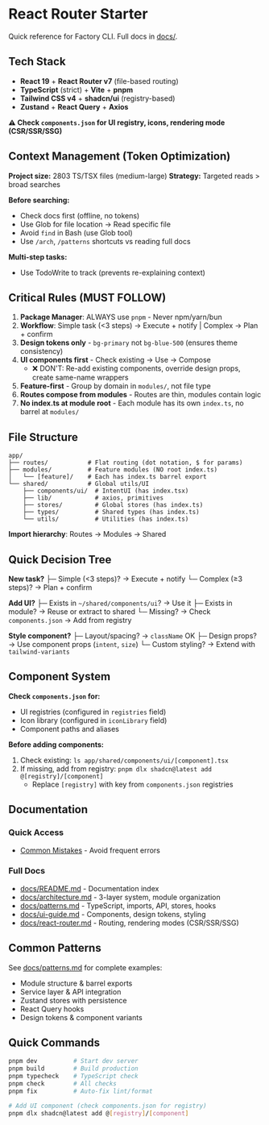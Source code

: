 # React Router Starter

Quick reference for Factory CLI. Full docs in [docs/](docs/).

## Tech Stack

- **React 19** + **React Router v7** (file-based routing)
- **TypeScript** (strict) + **Vite** + **pnpm**
- **Tailwind CSS v4** + **shadcn/ui** (registry-based)
- **Zustand** + **React Query** + **Axios**

**⚠️ Check `components.json` for UI registry, icons, rendering mode (CSR/SSR/SSG)**

## Context Management (Token Optimization)

**Project size:** 2803 TS/TSX files (medium-large)
**Strategy:** Targeted reads > broad searches

**Before searching:**
- Check docs first (offline, no tokens)
- Use Glob for file location → Read specific file
- Avoid `find` in Bash (use Glob tool)
- Use `/arch`, `/patterns` shortcuts vs reading full docs

**Multi-step tasks:**
- Use TodoWrite to track (prevents re-explaining context)

## Critical Rules (MUST FOLLOW)

1. **Package Manager**: ALWAYS use `pnpm` - Never npm/yarn/bun
2. **Workflow**: Simple task (<3 steps) → Execute + notify | Complex → Plan + confirm
3. **Design tokens only** - `bg-primary` not `bg-blue-500` (ensures theme consistency)
4. **UI components first** - Check existing → Use → Compose
   - ❌ DON'T: Re-add existing components, override design props, create same-name wrappers
5. **Feature-first** - Group by domain in `modules/`, not file type
6. **Routes compose from modules** - Routes are thin, modules contain logic
7. **No index.ts at module root** - Each module has its own `index.ts`, no barrel at `modules/`

## File Structure

```
app/
├── routes/           # Flat routing (dot notation, $ for params)
├── modules/          # Feature modules (NO root index.ts)
│   └── [feature]/    # Each has index.ts barrel export
└── shared/           # Global utils/UI
    ├── components/ui/  # IntentUI (has index.tsx)
    ├── lib/            # axios, primitives
    ├── stores/         # Global stores (has index.ts)
    ├── types/          # Shared types (has index.ts)
    └── utils/          # Utilities (has index.ts)
```

**Import hierarchy**: Routes → Modules → Shared

## Quick Decision Tree

**New task?**
├─ Simple (<3 steps)? → Execute + notify
└─ Complex (≥3 steps)? → Plan + confirm

**Add UI?**
├─ Exists in `~/shared/components/ui`? → Use it
├─ Exists in module? → Reuse or extract to shared
└─ Missing? → Check `components.json` → Add from registry

**Style component?**
├─ Layout/spacing? → `className` OK
├─ Design props? → Use component props (`intent`, `size`)
└─ Custom styling? → Extend with `tailwind-variants`

## Component System

**Check `components.json` for:**
- UI registries (configured in `registries` field)
- Icon library (configured in `iconLibrary` field)
- Component paths and aliases

**Before adding components:**
1. Check existing: `ls app/shared/components/ui/[component].tsx`
2. If missing, add from registry: `pnpm dlx shadcn@latest add @[registry]/[component]`
   - Replace `[registry]` with key from `components.json` registries

## Documentation

### Quick Access
- [Common Mistakes](docs/common-mistakes.md) - Avoid frequent errors

### Full Docs
- [docs/README.md](docs/README.md) - Documentation index
- [docs/architecture.md](docs/architecture.md) - 3-layer system, module organization
- [docs/patterns.md](docs/patterns.md) - TypeScript, imports, API, stores, hooks
- [docs/ui-guide.md](docs/ui-guide.md) - Components, design tokens, styling
- [docs/react-router.md](docs/react-router.md) - Routing, rendering modes (CSR/SSR/SSG)

## Common Patterns

See [docs/patterns.md](docs/patterns.md) for complete examples:
- Module structure & barrel exports
- Service layer & API integration
- Zustand stores with persistence
- React Query hooks
- Design tokens & component variants

## Quick Commands

```bash
pnpm dev          # Start dev server
pnpm build        # Build production
pnpm typecheck    # TypeScript check
pnpm check        # All checks
pnpm fix          # Auto-fix lint/format

# Add UI component (check components.json for registry)
pnpm dlx shadcn@latest add @[registry]/[component]
```
